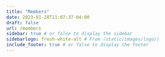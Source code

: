 ```yaml
---
title: "Members"
date: 2023-01-28T11:07:37-04:00
draft: false
url: /members
sidebar: true # or false to display the sidebar
sidebarlogo: fresh-white-alt # From (static/images/logo/)
include_footer: true # or false to display the footer
---
```

